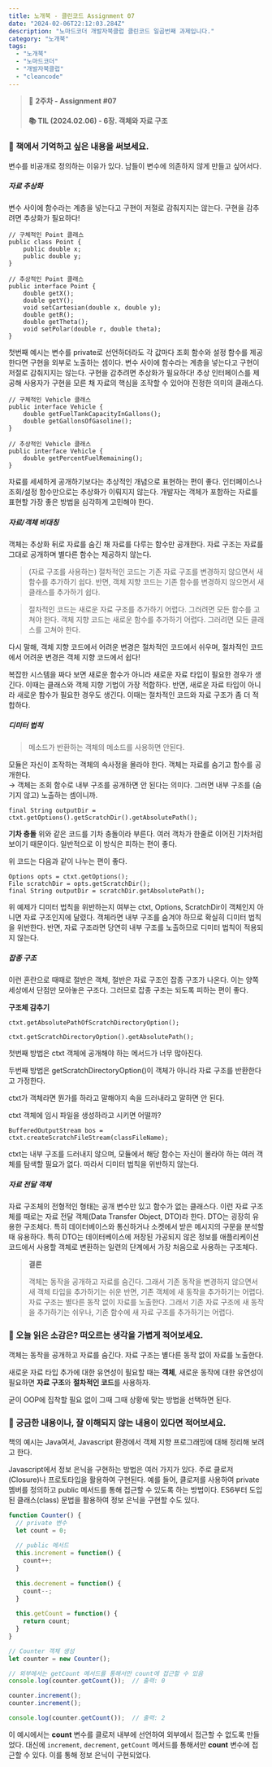 ```yaml
---
title: 노개북 - 클린코드 Assignment 07
date: "2024-02-06T22:12:03.284Z"
description: "노마드코더 개발자북클럽 클린코드 일곱번째 과제입니다."
category: "노개북"
tags:
  - "노개북"
  - "노마드코더"
  - "개발자북클럽"
  - "cleancode"
---
```



> 📌 **2주차 - Assignment #07**
> #### 📚 TIL (2024.02.06) - 6장. 객체와 자료 구조

### 🎈 책에서 기억하고 싶은 내용을 써보세요.

변수를 비공개로 정의하는 이유가 있다. 남들이 변수에 의존하지 않게 만들고 싶어서다.

##### 자료 추상화

변수 사이에 함수라는 계층을 넣는다고 구현이 저절로 감춰지지는 않는다. 
구현을 감추려면 추상화가 필요하다!

```
// 구체적인 Point 클래스
public class Point {
    public double x;
    public double y;
}

// 추상적인 Point 클래스
public interface Point {
    double getX();
    double getY();
    void setCartesian(double x, double y);
    double getR();
    double getTheta();
    void setPolar(double r, double theta);
}
```

첫번째 예시는 변수를 private로 선언하더라도 각 값마다 조회 함수와 설정 함수를 제공한다면 구현을 외부로 노출하는 셈이다.
변수 사이에 함수라는 계층을 넣는다고 구현이 저절로 감춰지지는 않는다. 구현을 감추려면 추상화가 필요하다!
추상 인터페이스를 제공해 사용자가 구현을 모른 채 자료의 핵심을 조작할 수 있어야 진정한 의미의 클래스다.

```
// 구체적인 Vehicle 클래스
public interface Vehicle {
    double getFuelTankCapacityInGallons();
    double getGallonsOfGasoline();
}

// 추상적인 Vehicle 클래스
public interface Vehicle {
    double getPercentFuelRemaining();
}
```

자료를 세세하게 공개하기보다는 추상적인 개념으로 표현하는 편이 좋다.
인터페이스나 조회/설정 함수만으로는 추상화가 이뤄지지 않는다.
개발자는 객체가 포함하는 자료를 표현할 가장 좋은 방법을 심각하게 고민해야 한다.

##### 자료/객체 비대칭
객체는 추상화 뒤로 자료를 숨긴 채 자료를 다루는 함수만 공개한다.
자료 구조는 자료를 그대로 공개하며 별다른 함수는 제공하지 않는다.

> (자료 구조를 사용하는) 절차적인 코드는 기존 자료 구조를 변경하지 않으면서 새 함수를 추가하기 쉽다.
> 반면, 객체 지향 코드는 기존 함수를 변경하지 않으면서 새 클래스를 추가하기 쉽다.

> 절차적인 코드는 새로운 자료 구조를 추가하기 어렵다.
> 그러려면 모든 함수를 고쳐야 한다. 객체 지향 코드는 새로운 함수를 추가하기 어렵다.
> 그러려면 모든 클래스를 고쳐야 한다.

다시 말해, 객체 지향 코드에서 어려운 변경은 절차적인 코드에서 쉬우며, 절차적인 코드에서 어려운 변경은 객체 지향 코드에서 쉽다!

복잡한 시스템을 짜다 보면 새로운 함수가 아니라 새로운 자료 타입이 필요한 경우가 생긴다.
이때는 클래스와 객체 지향 기법이 가장 적합하다. 반면,
새로운 자료 타입이 아니라 새로운 함수가 필요한 경우도 생긴다. 이때는 절차적인 코드와 자료 구조가 좀 더 적합하다.


##### 디미터 법칙

> 메소드가 반환하는 객체의 메소드를 사용하면 안된다.

모듈은 자신이 조작하는 객체의 속사정을 몰라야 한다. 객체는 자료를 숨기고 함수를 공개한다. <br/>
→ 객체는 조회 함수로 내부 구조를 공개하면 안 된다는 의미다.
그러면 내부 구조를 (숨기지 않고) 노출하는 셈이니까.

```
final String outputDir = ctxt.getOptions().getScratchDir().getAbsolutePath();
```

**기차 충돌** 위와 같은 코드를 기차 충돌이라 부른다.
여러 객차가 한줄로 이어진 기차처럼 보이기 때문이다. 일반적으로 이 방식은 피하는 편이 좋다.

위 코드는 다음과 같이 나누는 편이 좋다.

```
Options opts = ctxt.getOptions();
File scratchDir = opts.getScratchDir();
final String outputDir = scratchDir.getAbsolutePath();
```

위 예제가 디미터 법칙을 위반하는지 여부는 ctxt, Options, ScratchDir이 객체인지 아니면 자료 구조인지에 달렸다.
객체라면 내부 구조를 숨겨야 하므로 확실히 디미터 법칙을 위반한다. 반면, 자료 구조라면 당연히 내부 구조를 노출하므로 디미터 법칙이 적용되지 않는다.

##### 잡종 구조
이런 혼란으로 때때로 절반은 객체, 절반은 자료 구조인 잡종 구조가 나온다.
이는 양쪽 세상에서 단점만 모아놓은 구조다. 그러므로 잡종 구조는 되도록 피하는 편이 좋다.

**구조체 감추기**

```
ctxt.getAbsolutePathOfScratchDirectoryOption();

ctxt.getScratchDirectoryOption().getAbsolutePath();
```

첫번째 방법은 ctxt 객체에 공개해야 하는 메서드가 너무 많아진다.

두번째 방법은 getScratchDirectoryOption()이 객체가 아니라 자료 구조를 반환한다고 가정한다.

ctxt가 객체라면 뭔가를 하라고 말해야지 속을 드러내라고 말하면 안 된다. 

ctxt 객체에 임시 파일을 생성하라고 시키면 어떨까?

```
BufferedOutputStream bos = ctxt.createScratchFileStream(classFileName);
```

ctxt는 내부 구조를 드러내지 않으며, 모듈에서 해당 함수는 자신이 몰라야 하는 여러 객체를 탐색할 필요가 없다.
따라서 디미터 법칙을 위반하지 않는다.

##### 자료 전달 객체

자료 구조체의 전형적인 형태는 공개 변수만 있고 함수가 없는 클래스다.
이런 자료 구조체를 때로는 자료 전달 객체(Data Transfer Object, DTO)라 한다.
DTO는 굉장히 유용한 구조체다. 특히 데이터베이스와 통신하거나 소켓에서 받은 메시지의 구문을 분석할 때 유용하다.
특히 DTO는 데이터베이스에 저장된 가공되지 않은 정보를 애플리케이션 코드에서 사용할 객체로 변환하는 일련의 단계에서 가장 처음으로 사용하는 구조체다.


> **결론**
> 
> 객체는 동작을 공개하고 자료를 숨긴다. 그래서 기존 동작을 변경하지 않으면서 새 객체 타입을 추가하기는 쉬운 반면,
> 기존 객체에 새 동작을 추가하기는 어렵다.
> 자료 구조는 별다른 동작 없이 자료를 노출한다.
> 그래서 기존 자료 구조에 새 동작을 추가하기는 쉬우나, 기존 함수에 새 자료 구조를 추가하기는 어렵다.


### 🎈 오늘 읽은 소감은? 떠오르는 생각을 가볍게 적어보세요.

객체는 동작을 공개하고 자료를 숨긴다. 자료 구조는 별다른 동작 없이 자료를 노출한다.

새로운 자료 타입 추가에 대한 유연성이 필요할 때는 **객체**, 새로운 동작에 대한 유연성이 필요하면 **자료 구조**와 **절차적인 코드**를 사용하자.

굳이 OOP에 집착할 필요 없이 그때 그때 상황에 맞는 방법을 선택하면 된다.

### 🎈 궁금한 내용이나, 잘 이해되지 않는 내용이 있다면 적어보세요.

책의 예시는 Java여서, Javascript 환경에서 객체 지향 프로그래밍에 대해 정리해 보려고 한다.

Javascript에서 정보 은닉을 구현하는 방법은 여러 가지가 있다. 주로 클로저(Closure)나 프로토타입을 활용하여 구현된다.
예를 들어, 클로저를 사용하여 private 멤버를 정의하고 public 메서드를 통해 접근할 수 있도록 하는 방법이다.
ES6부터 도입된 클래스(class) 문법을 활용하여 정보 은닉을 구현할 수도 있다.

```javascript
function Counter() {
  // private 변수
  let count = 0;
  
  // public 메서드
  this.increment = function() {
    count++;
  }
  
  this.decrement = function() {
    count--;
  }
  
  this.getCount = function() {
    return count;
  }
}

// Counter 객체 생성
let counter = new Counter();

// 외부에서는 getCount 메서드를 통해서만 count에 접근할 수 있음
console.log(counter.getCount());  // 출력: 0

counter.increment();
counter.increment();

console.log(counter.getCount());  // 출력: 2
```

이 예시에서는 **count** 변수를 클로저 내부에 선언하여 외부에서 접근할 수 없도록 만들었다.
대신에 `increment`, `decrement`, `getCount` 메서드를 통해서만 **count** 변수에 접근할 수 있다.
이를 통해 정보 은닉이 구현되었다.
